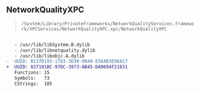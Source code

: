 ## NetworkQualityXPC

> `/System/Library/PrivateFrameworks/NetworkQualityServices.framework/XPCServices/NetworkQualityXPC.xpc/NetworkQualityXPC`

```diff

   - /usr/lib/libSystem.B.dylib
   - /usr/lib/libnetquality.dylib
   - /usr/lib/libobjc.A.dylib
-  UUID: B137D193-17D3-3D30-9048-E56AB3E96A17
+  UUID: 037191BC-97DC-3973-AB45-DA9694F21631
   Functions: 15
   Symbols:   73
   CStrings:  105

```

